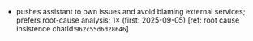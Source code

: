 - pushes assistant to own issues and avoid blaming external services; prefers root-cause analysis; 1× (first: 2025-09-05) [ref: root cause insistence chatId:`962c55d6d28646`]